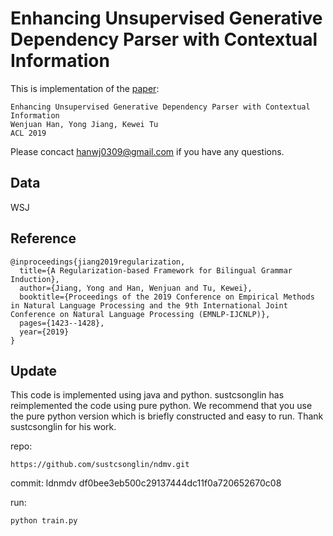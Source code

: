 # Enhancing Unsupervised Generative Dependency Parser with Contextual Information

This is implementation of the [paper](https://www.aclweb.org/anthology/P19-1526.pdf):
```
Enhancing Unsupervised Generative Dependency Parser with Contextual Information
Wenjuan Han, Yong Jiang, Kewei Tu
ACL 2019
```

Please concact hanwj0309@gmail.com if you have any questions.


## Data
WSJ



## Reference
```
@inproceedings{jiang2019regularization,
  title={A Regularization-based Framework for Bilingual Grammar Induction},
  author={Jiang, Yong and Han, Wenjuan and Tu, Kewei},
  booktitle={Proceedings of the 2019 Conference on Empirical Methods in Natural Language Processing and the 9th International Joint Conference on Natural Language Processing (EMNLP-IJCNLP)},
  pages={1423--1428},
  year={2019}
}
```

## Update

This code is implemented using java and python. sustcsonglin has reimplemented the code using pure python. We recommend that you use the pure python version which is briefly constructed and easy to run. Thank sustcsonglin for his work.

repo:
```shell
https://github.com/sustcsonglin/ndmv.git
```
commit: ldnmdv  df0bee3eb500c29137444dc11f0a720652670c08

run:
```shell
python train.py
```
